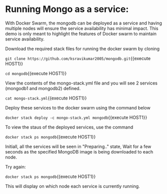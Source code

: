 # Running Mongo as a service:
With Docker Swarm, the mongodb can be deployed as a service and having multiple nodes will ensure the service availability has minimal impact. This demo is only meant to highlight the features of Docker swarm to maintain service availability.

Download the required stack files for running the docker swarm by cloning

`git clone https://github.com/ksravikumar2005/mongodb.git`{{execute HOST1}}

`cd mongodb`{{execute HOST1}}

View the contents of the mongo-stack.yml file and you will see 2 services (mongodb1 and mongodb2) defined.

`cat mongo-stack.yml`{{execute HOST1}}

Deploy these services to the docker swarm using the command below

`docker stack deploy -c mongo-stack.yml mongodb`{{execute HOST1}}

To view the staus of the deployed services, use the command

`docker stack ps mongodb`{{execute HOST1}}

Initiall, all the services will be seen in "Preparing.." state, Wait for a few seconds as the specified MongoDB image is being downloaded to each node.

Try again: 

`docker stack ps mongodb`{{execute HOST1}}

This will display on which node each service is currently running.

